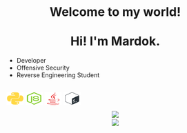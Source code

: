 <h1 align="center">Welcome to my world!<br><br>Hi! I'm Mardok.</h1>

* Developer
* Offensive Security
* Reverse Engineering Student

<div style="display: inline_block"><br>
  <img align="center" alt="Python" height="30" width="40" src="https://raw.githubusercontent.com/devicons/devicon/master/icons/python/python-plain.svg">
  <img align="center" alt="NodeJS" height="30" width="40" src="https://raw.githubusercontent.com/devicons/devicon/master/icons/nodejs/nodejs-plain.svg">
  <img align="center" alt="Java" height="30" width="40" src="https://raw.githubusercontent.com/devicons/devicon/master/icons/java/java-plain.svg">
  <img align="center" alt="ShellScript" height="30" width="40" src="https://github.com/devicons/devicon/blob/master/icons/bash/bash-plain.svg">
</div>

<p align="center">
  <img src="https://github-readme-stats.vercel.app/api?username=MardokStain&include_all_commits=true&count_private=true&show_icons=true&line_height=20&title_color=fff&icon_color=fff&text_color=fff&bg_color=0,000,141321"><br>
  <img height="165" src="https://github-readme-stats.vercel.app/api/top-langs/?username=MardokStain&title_color=fff&text_color=fff&bg_color=0,000,141321"> 
</p>
